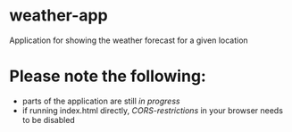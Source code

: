 # weather-app
Application for showing the weather forecast for a given location

# Please note the following:
- parts of the application are still _in progress_
- if running index.html directly, _CORS-restrictions_ in your browser needs to be disabled

